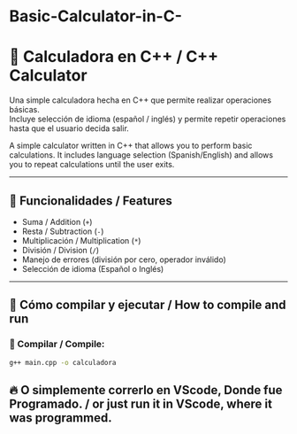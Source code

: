 # Basic-Calculator-in-C-

# 🧮 Calculadora en C++ / C++ Calculator

Una simple calculadora hecha en C++ que permite realizar operaciones básicas.  
Incluye selección de idioma (español / inglés) y permite repetir operaciones hasta que el usuario decida salir.

A simple calculator written in C++ that allows you to perform basic calculations.
It includes language selection (Spanish/English) and allows you to repeat calculations until the user exits.

---

## 📌 Funcionalidades / Features

- Suma / Addition (`+`)
- Resta / Subtraction (`-`)
- Multiplicación / Multiplication (`*`)
- División / Division (`/`)
- Manejo de errores (división por cero, operador inválido)
- Selección de idioma (Español o Inglés)

---

## 🚀 Cómo compilar y ejecutar / How to compile and run

### 🔧 Compilar / Compile:

```bash
g++ main.cpp -o calculadora
```

## 🔥 O simplemente correrlo en VScode, Donde fue Programado. / or just run it in VScode, where it was programmed.
